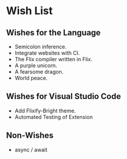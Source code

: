 # Wish List

## Wishes for the Language

- Semicolon inference.
- Integrate websites with CI.
- The Flix compiler written in Flix.
- A purple unicorn.
- A fearsome dragon.
- World peace.

## Wishes for Visual Studio Code


- Add Flixify-Bright theme.
- Automated Testing of Extension

## Non-Wishes

- async / await
